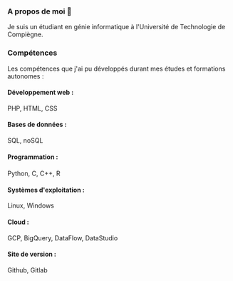 ### A propos de moi 👋


Je suis un étudiant en génie informatique à l'Université de Technologie de Compiègne.

### Compétences

Les compétences que j'ai pu développés durant mes études et formations autonomes :

#### Développement web : 

PHP, HTML, CSS

#### Bases de données : 

SQL, noSQL


#### Programmation : 

Python, C, C++, R
<svg class="octicon octicon-python" viewBox="0 0 16 16" version="1.1" width="16" height="16" aria-hidden="true">

#### Systèmes d'exploitation : 

Linux, Windows

#### Cloud :

GCP, BigQuery, DataFlow, DataStudio 

#### Site de version :

Github, Gitlab




